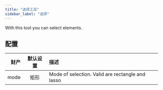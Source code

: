 ```yaml
---
title: "选择工具"
sidebar_label: "选择"
---
```



With this tool you can select elements.

## 配置

|   财产 | 默认设置 | 描述                                               |
| ----:|:----:|:------------------------------------------------ |
| mode |  矩形  | Mode of selection. Valid are rectangle and lasso |
